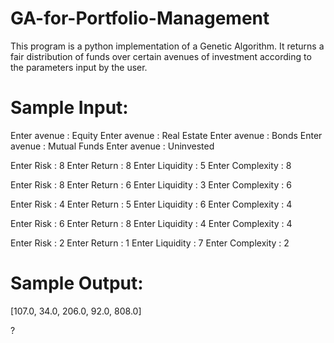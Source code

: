 # GA-for-Portfolio-Management
This program is a python implementation of a Genetic Algorithm. It returns a fair distribution of funds over certain avenues of investment according to the parameters input by the user.

# Sample Input:

Enter avenue : Equity
Enter avenue : Real Estate
Enter avenue : Bonds
Enter avenue : Mutual Funds
Enter avenue : Uninvested

Enter Risk : 8
Enter Return : 8
Enter Liquidity : 5
Enter Complexity : 8

Enter Risk : 8
Enter Return : 6
Enter Liquidity : 3
Enter Complexity : 6

Enter Risk : 4
Enter Return : 5
Enter Liquidity : 6
Enter Complexity : 4

Enter Risk : 6
Enter Return : 8
Enter Liquidity : 4
Enter Complexity : 4

Enter Risk : 2
Enter Return : 1
Enter Liquidity : 7
Enter Complexity : 2

# Sample Output:

[107.0, 34.0, 206.0, 92.0, 808.0]

?

